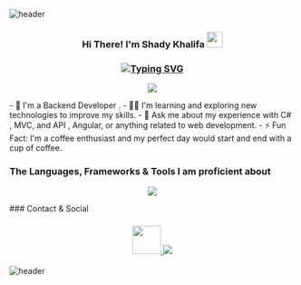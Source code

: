 
![header](https://capsule-render.vercel.app/api?type=wave&color=gradient&height=150&section=header)

<h3 align="center">
Hi There! I'm Shady Khalifa
  <img src="https://media.giphy.com/media/hvRJCLFzcasrR4ia7z/giphy.gif" width="28">
</h3>
<h3 align="center">
 
[![Typing SVG](https://readme-typing-svg.demolab.com?font=Edu+NSW+ACT+Foundation&weight=500&size=30&pause=1000&color=F70404&width=435&lines=FullStack+.Net+Development  )](https://git.io/typing-svg)

</h3>

<!-- Typing SVG by DenverCoder1 - https://github.com/DenverCoder1/readme-typing-svg -->
<p align="center">
  <a href="https://github.com/DenverCoder1/readme-typing-svg"><img src="https://readme-typing-svg.herokuapp.com/?lines=.Net%20-%20web%20developer;Always%20learning%20new%20things&font=Fira%20Code&center=true&width=440&height=45&color=f75c7e&vCenter=true&size=22"></a>
</p> 
- 🏢 I'm a Backend Developer .
- 👨‍💻 I'm learning and exploring new technologies to improve my skills.
- 💬 Ask me about my experience with C# , MVC, and API , Angular, or anything related to web development.
- ⚡ Fun Fact: I'm a coffee enthusiast and my perfect day would start and end with a cup of coffee.




### The Languages, Frameworks & Tools I am proficient about

<p align="center">
<a href="https://skillicons.dev">
    <img src="https://skillicons.dev/icons?&theme=light&i=visualstudio,vscode,dotnet,cs,html,css,bootstrap,github,postgres,mongo,redis,docker,rabbitmq,postman"/>
    
  </a>
</p>
### Contact & Social
<h3 align="center">
 <a href="https://www.linkedin.com/in/shady-khalifa-41b6b6280/">
   <img height=50 src="https://cdn.jsdelivr.net/gh/devicons/devicon/icons/linkedin/linkedin-original.svg"/>
   <a href="https://t.me/shady7kh" target="_blank"><img src="https://img.shields.io/badge/-Shady%20Khalifa-0077B5?style=for-the-badge&logo=Telegram&logoColor=white"/></a>

 </a>
</h3>

![header](https://capsule-render.vercel.app/api?type=wave&color=gradient&height=150&section=footer)


